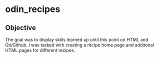 # odin_recipes
## Objective
The goal was to display skills learned up until this point on HTML and Git/Github.  I was tasked with creating a recipe home page and additonal HTML pages for different recipes.  
